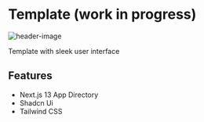 # Template (work in progress)

![header-image](https://repository-images.githubusercontent.com/699297039/5acd85f6-0375-4b85-878b-e3ca7b95580f)

Template with sleek user interface

## Features

- Next.js 13 App Directory
- Shadcn Ui
- Tailwind CSS
